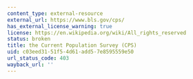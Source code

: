 ```yaml
---
content_type: external-resource
external_url: https://www.bls.gov/cps/
has_external_license_warning: true
license: https://en.wikipedia.org/wiki/All_rights_reserved
status: broken
title: the Current Population Survey (CPS)
uid: c03eed31-51f5-4d61-add5-7e8595559e50
url_status_code: 403
wayback_url: ''
---
```

